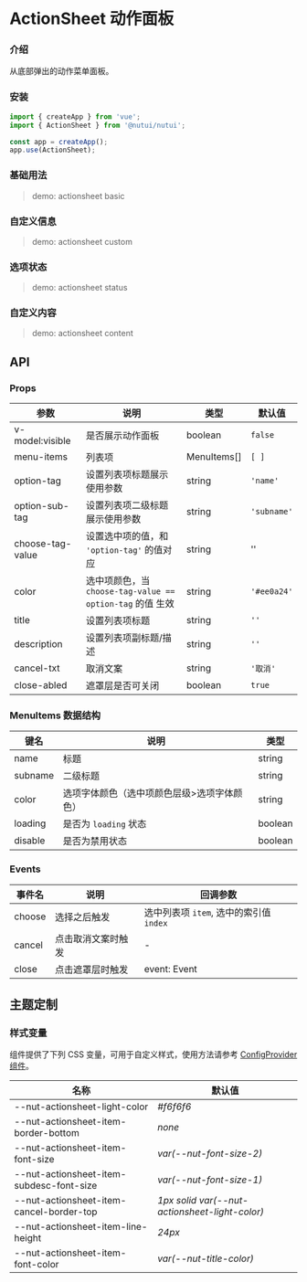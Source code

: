 # ActionSheet 动作面板

### 介绍

从底部弹出的动作菜单面板。

### 安装

```js
import { createApp } from 'vue';
import { ActionSheet } from '@nutui/nutui';

const app = createApp();
app.use(ActionSheet);
```

### 基础用法

> demo: actionsheet basic

### 自定义信息

> demo: actionsheet custom

### 选项状态

> demo: actionsheet status

### 自定义内容

> demo: actionsheet content

## API

### Props

| 参数 | 说明 | 类型 | 默认值 |
| --- | --- | --- | --- |
| v-model:visible | 是否展示动作面板 | boolean | `false` |
| menu-items | 列表项 | MenuItems[] | `[ ] ` |
| option-tag | 设置列表项标题展示使用参数 | string | `'name'` |
| option-sub-tag | 设置列表项二级标题展示使用参数 | string | `'subname'` |
| choose-tag-value | 设置选中项的值，和 `'option-tag'` 的值对应 | string | '' |
| color | 选中项颜色，当 `choose-tag-value == option-tag` 的值 生效 | string | `'#ee0a24'` |
| title | 设置列表项标题 | string | `''` |
| description | 设置列表项副标题/描述 | string | `''` |
| cancel-txt | 取消文案 | string | `'取消'` |
| close-abled | 遮罩层是否可关闭 | boolean | `true` |

### MenuItems 数据结构

| 键名 | 说明 | 类型 |
| --- | --- | --- |
| name | 标题 | string |
| subname | 二级标题 | string |
| color | 选项字体颜色（选中项颜色层级>选项字体颜色） | string |
| loading | 是否为 `loading` 状态 | boolean |
| disable | 是否为禁用状态 | boolean |

### Events

| 事件名 | 说明 | 回调参数 |
| --- | --- | --- |
| choose | 选择之后触发 | 选中列表项 `item`, 选中的索引值 `index` |
| cancel | 点击取消文案时触发 | - |
| close | 点击遮罩层时触发 | event: Event |

## 主题定制

### 样式变量

组件提供了下列 CSS 变量，可用于自定义样式，使用方法请参考 [ConfigProvider 组件]()。

| 名称 | 默认值 |
| --- | --- |
| --nut-actionsheet-light-color | _#f6f6f6_ |
| --nut-actionsheet-item-border-bottom | _none_ |
| --nut-actionsheet-item-font-size | _var(--nut-font-size-2)_ |
| --nut-actionsheet-item-subdesc-font-size | _var(--nut-font-size-1)_ |
| --nut-actionsheet-item-cancel-border-top | _1px solid var(--nut-actionsheet-light-color)_ |
| --nut-actionsheet-item-line-height | _24px_ |
| --nut-actionsheet-item-font-color | _var(--nut-title-color)_ |
